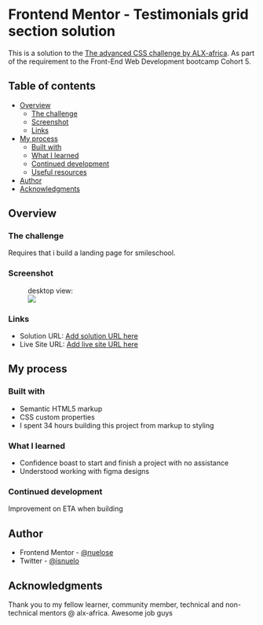 # Frontend Mentor - Testimonials grid section solution

This is a solution to the [The advanced CSS challenge by ALX-africa](https://savanna.alxafrica.com/projects/101192). As part of the requirement to the Front-End Web Development bootcamp Cohort 5.

## Table of contents

- [Overview](#overview)
  - [The challenge](#the-challenge)
  - [Screenshot](#screenshot)
  - [Links](#links)
- [My process](#my-process)
  - [Built with](#built-with)
  - [What I learned](#what-i-learned)
  - [Continued development](#continued-development)
  - [Useful resources](#useful-resources)
- [Author](#author)
- [Acknowledgments](#acknowledgments)


## Overview

### The challenge

Requires that i build a landing page for smileschool.

### Screenshot

<figure>
  <figcaption>desktop view: </figcaptioni><br>
  <img src='./images/desktop view.png' >
</figure>

### Links

- Solution URL: [Add solution URL here](https://github.com/NueloSE/fe-mentors/tree/main/testimonials-grid-section-main)
- Live Site URL: [Add live site URL here](https://testimonial-card-delta-nine.vercel.app/)

## My process

### Built with

- Semantic HTML5 markup
- CSS custom properties
- I spent 34 hours building this project from markup to styling


### What I learned

- Confidence boast to start and finish a project with no assistance
- Understood working with figma designs

### Continued development

Improvement on ETA when building

## Author

- Frontend Mentor - [@nuelose](https://www.frontendmentor.io/profile/nuelose)
- Twitter - [@isnuelo](https://www.twitter.com/isnuelo)


## Acknowledgments

Thank you to my fellow learner, community member, technical and non-technical mentors @ alx-africa. Awesome job guys
